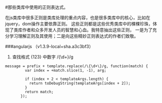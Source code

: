 #那些类库中使用的正则表达式。

在js类库中很多正则是类库处理的重点内容，也是很多类库中的核心，比如在jquery，dom操作主要依靠正则。
这些正则都是这些优秀类库中的棵棵珍珠，体现了类库作者和众多开发人员的智慧和心血。我特意抽出这些正则，
一是为了充分学习理解正则及其使用；二是向这些精妙正则表达式的作者们致敬。


###angularjs （v1.3.9-local+sha.a3c3bf3）

1. 查找格式 {123} 中数字
/\{\d+\}/g

```
message = prefix + template.replace(/\{\d+\}/g, function(match) {
         var index = +match.slice(1, -1), arg;

         if (index + 2 < templateArgs.length) {
           return toDebugString(templateArgs[index + 2]);
         }
         return match;
       });
```